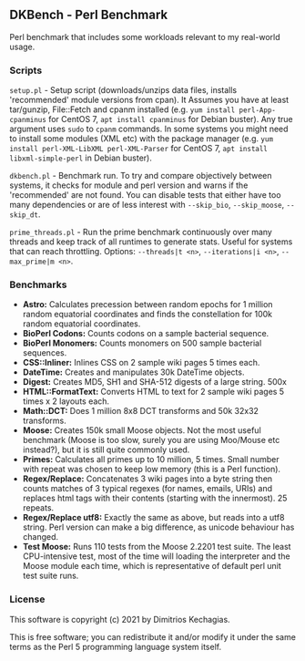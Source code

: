 
## DKBench - Perl Benchmark

Perl benchmark that includes some workloads relevant to my real-world usage.

### Scripts

`setup.pl` - Setup script (downloads/unzips data files, installs 'recommended' module versions from cpan).
It Assumes you have at least tar/gunzip, File::Fetch and cpanm installed (e.g. `yum install perl-App-cpanminus` for CentOS 7, `apt install cpanminus` for Debian buster).
Any true argument uses `sudo` to `cpanm` commands.
In some systems you might need to install some modules (XML etc) with the package manager (e.g. `yum install perl-XML-LibXML perl-XML-Parser` for CentOS 7, `apt install libxml-simple-perl` in Debian buster).

`dkbench.pl` - Benchmark run. To try and compare objectively between systems, it checks for module and perl version and warns if the 'recommended' are not found. You can disable tests that either have too many dependencies or are of less interest with `--skip_bio`, `--skip_moose`, `--skip_dt`.

`prime_threads.pl` - Run the prime benchmark continuously over many threads and keep track of all runtimes to generate stats. Useful for systems that can reach throttling. Options: `--threads|t <n>`, `--iterations|i <n>`, `--max_prime|m <n>`.

### Benchmarks

 * **Astro:** Calculates precession between random epochs for 1 million random equatorial coordinates and finds the constellation for 100k random equatorial coordinates.
 * **BioPerl Codons:** Counts codons on a sample bacterial sequence.
 * **BioPerl Monomers:** Counts monomers on 500 sample bacterial sequences.
 * **CSS::Inliner:** Inlines CSS on 2 sample wiki pages 5 times each.
 * **DateTime:** Creates and manipulates 30k DateTime objects.
 * **Digest:** Creates MD5, SH1 and SHA-512 digests of a large string. 500x
 * **HTML::FormatText:** Converts HTML to text for 2 sample wiki pages 5 times x 2 layouts each.
 * **Math::DCT:** Does 1 million 8x8 DCT transforms and 50k 32x32 transforms. 
 * **Moose:** Creates 150k small Moose objects. Not the most useful benchmark  (Moose is too slow, surely you are using Moo/Mouse etc instead?), but it is still quite commonly used.
 * **Primes:** Calculates all primes up to 10 million, 5 times. Small number with repeat was chosen to keep low memory (this is a Perl function).
 * **Regex/Replace:** Concatenates 3 wiki pages into a byte string then counts matches of 3 typical regexes (for names, emails, URIs) and replaces html tags with their contents (starting with the innermost). 25 repeats.
 * **Regex/Replace utf8:** Exactly the same as above, but reads into a utf8 string. Perl version can make a big difference, as unicode behaviour has changed.
 * **Test Moose:** Runs 110 tests from the Moose 2.2201 test suite. The least CPU-intensive test, most of the time will loading the interpreter and the Moose module each time, which is representative of default perl unit test suite runs.

### License

 This software is copyright (c) 2021 by Dimitrios Kechagias.

This is free software; you can redistribute it and/or modify it under
the same terms as the Perl 5 programming language system itself.

